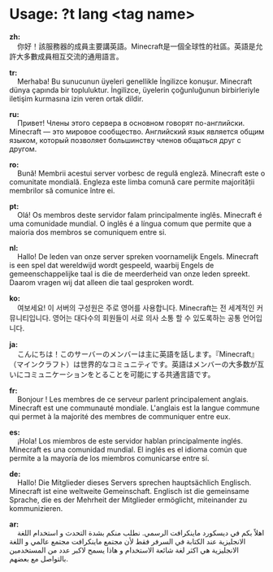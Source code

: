 # Usage: ?t lang \<tag name\>
**zh:**  
&nbsp;&nbsp;&nbsp;&nbsp;你好！該服務器的成員主要講英語。Minecraft是一個全球性的社區。英語是允許大多數成員相互交流的通用語言。  
  
**tr:**  
&nbsp;&nbsp;&nbsp;&nbsp;Merhaba! Bu sunucunun üyeleri genellikle İngilizce konuşur. Minecraft dünya çapında bir topluluktur. İngilizce, üyelerin çoğunluğunun birbirleriyle iletişim kurmasına izin veren ortak dildir.  
  
**ru:**  
&nbsp;&nbsp;&nbsp;&nbsp;Привет! Члены этого сервера в основном говорят по-английски. Minecraft — это мировое сообщество. Английский язык является общим языком, который позволяет большинству членов общаться друг с другом.  
  
**ro:**  
&nbsp;&nbsp;&nbsp;&nbsp;Bună! Membrii acestui server vorbesc de regulă engleză. Minecraft este o comunitate mondială. Engleza este limba comună care permite majorității membrilor să comunice între ei.  
  
**pt:**  
&nbsp;&nbsp;&nbsp;&nbsp;Olá! Os membros deste servidor falam principalmente inglês. Minecraft é uma comunidade mundial. O inglês é a língua comum que permite que a maioria dos membros se comuniquem entre si.  
  
**nl:**  
&nbsp;&nbsp;&nbsp;&nbsp;Hallo! De leden van onze server spreken voornamelijk Engels. Minecraft is een spel dat wereldwijd wordt gespeeld, waarbij Engels de gemeenschappelijke taal is die de meerderheid van onze leden spreekt. Daarom vragen wij dat alleen die taal gesproken wordt.  
  
**ko:**  
&nbsp;&nbsp;&nbsp;&nbsp;여보세요! 이 서버의 구성원은 주로 영어를 사용합니다. Minecraft는 전 세계적인 커뮤니티입니다. 영어는 대다수의 회원들이 서로 의사 소통 할 수 있도록하는 공통 언어입니다.  
  
**ja:**  
&nbsp;&nbsp;&nbsp;&nbsp;こんにちは！このサーバーのメンバーは主に英語を話します。『Minecraft』（マインクラフト）は世界的なコミュニティです。英語はメンバーの大多数が互いにコミュニケーションをとることを可能にする共通言語です。  
  
**fr:**  
&nbsp;&nbsp;&nbsp;&nbsp;Bonjour ! Les membres de ce serveur parlent principalement anglais. Minecraft est une communauté mondiale. L'anglais est la langue commune qui permet à la majorité des membres de communiquer entre eux.  
  
**es:**  
&nbsp;&nbsp;&nbsp;&nbsp;¡Hola! Los miembros de este servidor hablan principalmente inglés. Minecraft es una comunidad mundial. El inglés es el idioma común que permite a la mayoría de los miembros comunicarse entre sí.  
  
**de:**  
&nbsp;&nbsp;&nbsp;&nbsp;Hallo! Die Mitglieder dieses Servers sprechen hauptsächlich Englisch. Minecraft ist eine weltweite Gemeinschaft. Englisch ist die gemeinsame Sprache, die es der Mehrheit der Mitglieder ermöglicht, miteinander zu kommunizieren.  
  
**ar:**  
&nbsp;&nbsp;&nbsp;&nbsp;اهلاً بكم في ديسكورد ماينكرافت الرسمي. نطلب منكم بشدة التحدث و استخدام اللغة الانجليزية عند الكتابة في السرفر فقط لأن مجتمع ماينكرافت مجتمع عالمي و اللغة الانجليزية هي اكثر لغة شائعة الاستخدام و هاذا يسمح لاكبر عدد من المستخدمين بالتواصل مع بعضهم.  
